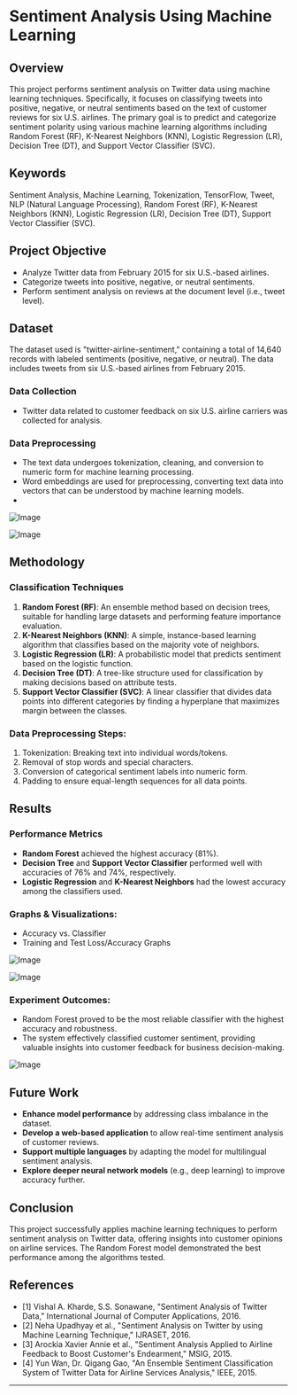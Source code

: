 # Sentiment Analysis Using Machine Learning

## Overview

This project performs sentiment analysis on Twitter data using machine learning techniques. Specifically, it focuses on classifying tweets into positive, negative, or neutral sentiments based on the text of customer reviews for six U.S. airlines. The primary goal is to predict and categorize sentiment polarity using various machine learning algorithms including Random Forest (RF), K-Nearest Neighbors (KNN), Logistic Regression (LR), Decision Tree (DT), and Support Vector Classifier (SVC).

## Keywords

Sentiment Analysis, Machine Learning, Tokenization, TensorFlow, Tweet, NLP (Natural Language Processing), Random Forest (RF), K-Nearest Neighbors (KNN), Logistic Regression (LR), Decision Tree (DT), Support Vector Classifier (SVC).

## Project Objective

- Analyze Twitter data from February 2015 for six U.S.-based airlines.
- Categorize tweets into positive, negative, or neutral sentiments.
- Perform sentiment analysis on reviews at the document level (i.e., tweet level).

## Dataset

The dataset used is "twitter-airline-sentiment," containing a total of 14,640 records with labeled sentiments (positive, negative, or neutral). The data includes tweets from six U.S.-based airlines from February 2015.

### Data Collection
- Twitter data related to customer feedback on six U.S. airline carriers was collected for analysis.

### Data Preprocessing
- The text data undergoes tokenization, cleaning, and conversion to numeric form for machine learning processing.
- Word embeddings are used for preprocessing, converting text data into vectors that can be understood by machine learning models.
- 
![Image](https://github.com/user-attachments/assets/7c29e8bd-9716-4da3-82ac-ab0118350633)


![Image](https://github.com/user-attachments/assets/447d5e97-77d8-4ead-b7fb-fe79dec60405)

  

## Methodology

### Classification Techniques
1. **Random Forest (RF)**: An ensemble method based on decision trees, suitable for handling large datasets and performing feature importance evaluation.
2. **K-Nearest Neighbors (KNN)**: A simple, instance-based learning algorithm that classifies based on the majority vote of neighbors.
3. **Logistic Regression (LR)**: A probabilistic model that predicts sentiment based on the logistic function.
4. **Decision Tree (DT)**: A tree-like structure used for classification by making decisions based on attribute tests.
5. **Support Vector Classifier (SVC)**: A linear classifier that divides data points into different categories by finding a hyperplane that maximizes margin between the classes.

### Data Preprocessing Steps:
1. Tokenization: Breaking text into individual words/tokens.
2. Removal of stop words and special characters.
3. Conversion of categorical sentiment labels into numeric form.
4. Padding to ensure equal-length sequences for all data points.

## Results

### Performance Metrics
- **Random Forest** achieved the highest accuracy (81%).
- **Decision Tree** and **Support Vector Classifier** performed well with accuracies of 76% and 74%, respectively.
- **Logistic Regression** and **K-Nearest Neighbors** had the lowest accuracy among the classifiers used.

### Graphs & Visualizations:
- Accuracy vs. Classifier
- Training and Test Loss/Accuracy Graphs

  
![Image](https://github.com/user-attachments/assets/b4959dd1-ae73-4546-bb85-5b4408858388)

![Image](https://github.com/user-attachments/assets/c4e7cca5-149f-4f39-87aa-e95c23f2cef0)


### Experiment Outcomes:
- Random Forest proved to be the most reliable classifier with the highest accuracy and robustness.
- The system effectively classified customer sentiment, providing valuable insights into customer feedback for business decision-making.


![Image](https://github.com/user-attachments/assets/732551a8-f864-45c5-bf58-a856458a1277)


## Future Work

- **Enhance model performance** by addressing class imbalance in the dataset.
- **Develop a web-based application** to allow real-time sentiment analysis of customer reviews.
- **Support multiple languages** by adapting the model for multilingual sentiment analysis.
- **Explore deeper neural network models** (e.g., deep learning) to improve accuracy further.

## Conclusion

This project successfully applies machine learning techniques to perform sentiment analysis on Twitter data, offering insights into customer opinions on airline services. The Random Forest model demonstrated the best performance among the algorithms tested.

## References

- [1] Vishal A. Kharde, S.S. Sonawane, "Sentiment Analysis of Twitter Data," International Journal of Computer Applications, 2016.
- [2] Neha Upadhyay et al., "Sentiment Analysis on Twitter by using Machine Learning Technique," IJRASET, 2016.
- [3] Arockia Xavier Annie et al., "Sentiment Analysis Applied to Airline Feedback to Boost Customer's Endearment," MSIG, 2015.
- [4] Yun Wan, Dr. Qigang Gao, "An Ensemble Sentiment Classification System of Twitter Data for Airline Services Analysis," IEEE, 2015.

---
